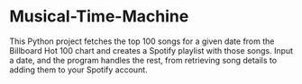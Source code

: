 # Musical-Time-Machine
This Python project fetches the top 100 songs for a given date from the Billboard Hot 100 chart and creates a Spotify playlist with those songs. Input a date, and the program handles the rest, from retrieving song details to adding them to your Spotify account.
